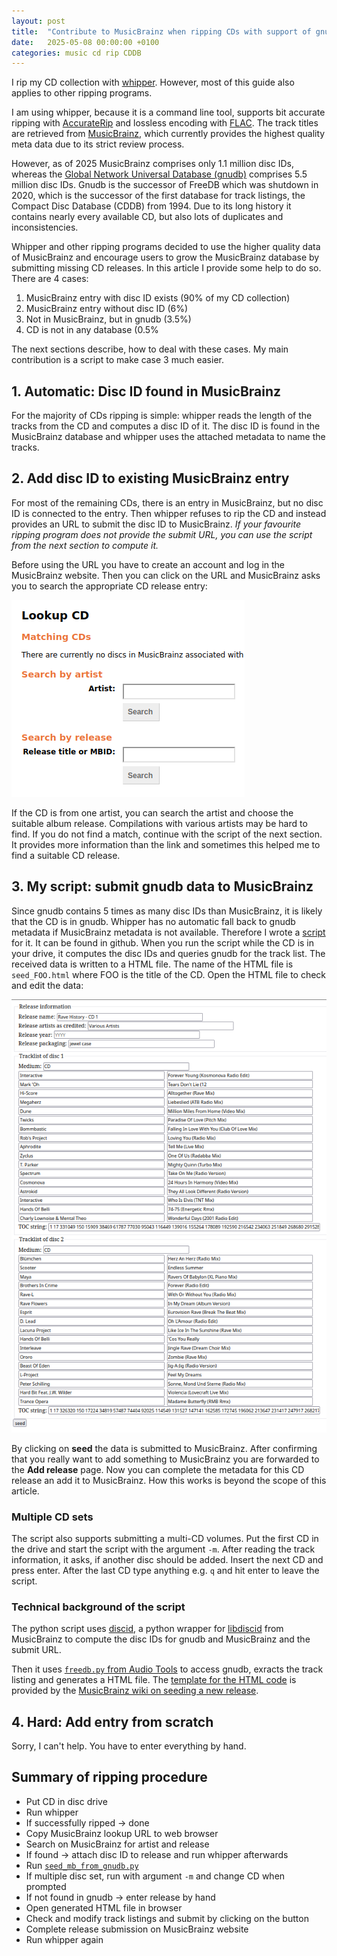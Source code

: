 ```yaml
---
layout: post
title:  "Contribute to MusicBrainz when ripping CDs with support of gnudb/FreeDB"
date:   2025-05-08 00:00:00 +0100
categories: music cd rip CDDB
---
```


I rip my CD collection with [whipper](https://github.com/whipper-team/whipper/).
However, most of this guide also applies to other ripping programs.

I am using whipper, because it is a command line tool, supports bit accurate
ripping with [AccurateRip](https://www.accuraterip.com/) and lossless encoding
with [FLAC](https://xiph.org/flac/).
The track titles are retrieved from [MusicBrainz](https://www.musicbrainz.com/),
which currently provides the highest quality meta data due to its strict review
process.

However, as of 2025 MusicBrainz comprises only 1.1 million disc IDs, whereas
the [Global Network Universal Database (gnudb)](https://gnudb.org/) comprises
5.5 million disc IDs. Gnudb is the successor of FreeDB which was shutdown in
2020, which is the successor of the first database for track listings, the
Compact Disc Database (CDDB) from 1994. Due to its long history it contains
nearly every available CD, but also lots of duplicates and inconsistencies.

Whipper and other ripping programs decided to use the higher quality data of
MusicBrainz and encourage users to grow the MusicBrainz database by submitting
missing CD releases. In this article I provide some help to do so.
There are 4 cases:

 1. MusicBrainz entry with disc ID exists (90% of my CD collection)
 2. MusicBrainz entry without disc ID (6%)
 3. Not in MusicBrainz, but in gnudb (3.5%)
 4. CD is not in any database (0.5%

The next sections describe, how to deal with these cases. My main contribution
is a script to make case 3 much easier.



## 1. Automatic: Disc ID found in MusicBrainz

For the majority of CDs ripping is simple: whipper reads the length of the
tracks from the CD and computes a disc ID of it. The disc ID is found in the
MusicBrainz database and whipper uses the attached metadata to name the tracks.



## 2. Add disc ID to existing MusicBrainz entry

For most of the remaining CDs, there is an entry in MusicBrainz, but no disc ID
is connected to the entry. Then whipper refuses to rip the CD and instead
provides an URL to submit the disc ID to MusicBrainz. *If your favourite ripping
program does not provide the submit URL, you can use the script from the next
section to compute it.*

Before using the URL you have to create an account and log in the MusicBrainz
website. Then you can click on the URL and MusicBrainz asks you to search the
appropriate CD release entry:

![MusicBrainz Lookup CD](/assets/images/musicbrainz_lookup_cd.png)

If the CD is from one artist, you can search the artist and choose the suitable
album release. Compilations with various artists may be hard to find. If you
do not find a match, continue with the script of the next section. It provides
more information than the link and sometimes this helped me to find a
suitable CD release.



## 3. My script: submit gnudb data to MusicBrainz

Since gnudb contains 5 times as many disc IDs than MusicBrainz, it is likely
that the CD is in gnudb. Whipper has no automatic fall back to gnudb metadata
if MusicBrainz metadata is not available. Therefore I wrote a 
[script](https://github.com/bobbl/sammelsurium/tree/master/seed_mb_from_gnudb/)
for it. It can be found in github.
When you run the script while the CD is in your drive, it computes the disc
IDs and queries gnudb for the track list. The received data is written to a HTML
file. The name of the HTML file is `seed_FOO.html` where FOO is the title of
the CD. Open the HTML file to check and edit the data:

![MusicBrainz seed form](/assets/images/musicbrainz_seed_form.png)

By clicking on **seed** the data is submitted to MusicBrainz. After confirming that
you really want to add something to MusicBrainz you are forwarded to the
**Add release** page. Now you can complete the metadata for this CD release an
add it to MusicBrainz. How this works is beyond the scope of this article.

### Multiple CD sets

The script also supports submitting a multi-CD volumes. Put the first CD in the
drive and start the script with the argument `-m`. After reading the track
information, it asks, if another disc should be added. Insert the next CD and
press enter. After the last CD type anything e.g. `q` and hit enter to leave
the script.


### Technical background of the script

The python script uses [discid](https://pypi.org/project/discid/), a python
wrapper for [libdiscid](https://musicbrainz.org/doc/libdiscid) from
MusicBrainz to compute the disc IDs for gnudb and MusicBrainz and the submit
URL.

Then it uses
[`freedb.py` from Audio Tools](https://audiotools.sourceforge.net/programming/audiotools_freedb.html)
to access gnudb, exracts the track listing and generates a HTML file.
The
[template for the HTML code](https://musicbrainz.org/static/tests/seed-love-bug.html)
is provided by the
[MusicBrainz wiki on seeding a new release](https://wiki.musicbrainz.org/Development/Seeding/Release_Editor).



## 4. Hard: Add entry from scratch

Sorry, I can't help. You have to enter everything by hand.



## Summary of ripping procedure

  * Put CD in disc drive
  * Run whipper
  * If successfully ripped -> done
  * Copy MusicBrainz lookup URL to web browser
  * Search on MusicBrainz for artist and release
  * If found -> attach disc ID to release and run whipper afterwards
  * Run [`seed_mb_from_gnudb.py`](https://github.com/bobbl/sammelsurium/tree/master/seed_mb_from_gnudb/)
  * If multiple disc set, run with argument `-m` and change CD when prompted
  * If not found in gnudb -> enter release by hand
  * Open generated HTML file in browser
  * Check and modify track listings and submit by clicking on the button
  * Complete release submission on MusicBrainz website
  * Run whipper again



